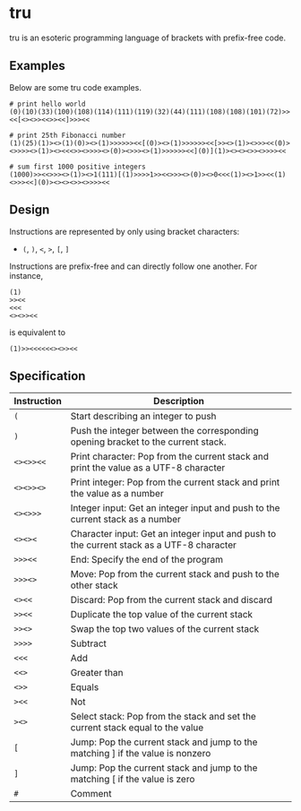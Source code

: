 # tru

tru is an esoteric programming language of brackets with prefix-free code.

## Examples

Below are some tru code examples.

```
# print hello world
(0)(10)(33)(100)(108)(114)(111)(119)(32)(44)(111)(108)(108)(101)(72)>><<[<><>><<>><<]>>><<
```

```
# print 25th Fibonacci number
(1)(25)(1)><>(1)(0)><>(1)>>>>>><<[(0)><>(1)>>>>>><<[>><>(1)><>>><<(0)><>>>><>(1)><><<<>><>>>><>(0)><>>><>(1)>>>>>><<](0)](1)><><><>><>>>><<
```

```
# sum first 1000 positive integers
(1000)>><<>>><>(1)><>1(111)[(1)>>>>1>><<>>><>(0)><>0<<<(1)><>1>><<(1)<>>><<](0)><><><>><>>>><<
```

## Design

Instructions are represented by only using bracket characters:

* `(`, `)`, `<`, `>`, `[`, `]`

Instructions are prefix-free and can directly follow one another. For instance,

```
(1)
>><<
<<<
<><>><<
```

is equivalent to

```
(1)>><<<<<<><>><<
```

## Specification

| Instruction  |  Description |
|---|---|
| `(`  |  Start describing an integer to push |
| `)`  | Push the integer between the corresponding opening bracket to the current stack.  |
| `<><>><<`  | Print character: Pop from the current stack and print the value as a UTF-8 character  |
| `<><>><>`  |  Print integer: Pop from the current stack and print the value as a number |
| `<><>>>`  | Integer input: Get an integer input and push to the current stack as a number |
| `<><><`  | Character input: Get an integer input and push to the current stack as a UTF-8 character |
| `>>><<`  | End: Specify the end of the program  |
| `>>><>`  | Move: Pop from the current stack and push to the other stack |
| `<><<`  |  Discard: Pop from the current stack and discard |
| `>><<`  | Duplicate the top value of the current stack  |
| `>><>`  |  Swap the top two values of the current stack |
| `>>>>`  |  Subtract |
| `<<<`  | Add  |
| `<<>`  |  Greater than |
| `<>>`  | Equals  |
| `><<`  | Not  |
| `><>`  | Select stack: Pop from the stack and set the current stack equal to the value  |
| `[`  | Jump: Pop the current stack and jump to the matching ] if the value is nonzero  |
| `]`  | Jump: Pop the current stack and jump to the matching [ if the value is zero   |
| `#`  | Comment  |
